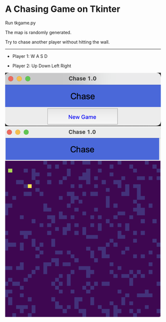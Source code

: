# A Chasing Game on Tkinter

Run tkgame.py

The map is randomly generated.

Try to chase another player without hitting the wall.

----

 - Player 1: W A S D
 
 - Player 2: Up Down Left Right

![image](https://github.com/Josh-Yi/Images_Repoisitory/blob/main/%E6%88%AA%E5%B1%8F2021-12-21%20%E4%B8%8B%E5%8D%889.53.03.png)
![image](https://github.com/Josh-Yi/Images_Repoisitory/blob/main/%E6%88%AA%E5%B1%8F2021-12-21%20%E4%B8%8B%E5%8D%889.53.29.png)

